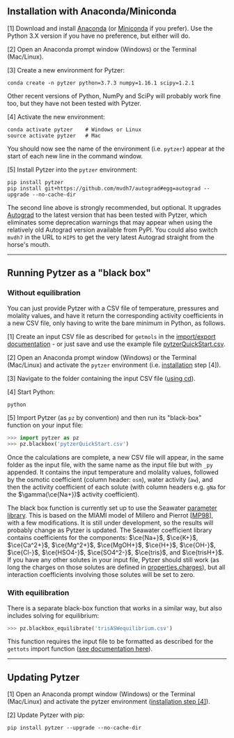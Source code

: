 <script type="text/x-mathjax-config">
MathJax.Hub.Config({tex2jax: {inlineMath: [['$','$'], ['\\(','\\)']]}});
MathJax.Ajax.config.path["mhchem"] =
  "https://cdnjs.cloudflare.com/ajax/libs/mathjax-mhchem/3.3.2";
MathJax.Hub.Config({TeX: {extensions: ["[mhchem]/mhchem.js"]}});
</script><script src='https://cdnjs.cloudflare.com/ajax/libs/mathjax/2.7.5/MathJax.js?config=TeX-MML-AM_CHTML' async></script>

## Installation with Anaconda/Miniconda

[1] Download and install [Anaconda](https://www.anaconda.com/distribution/) (or [Miniconda](https://conda.io/en/latest/miniconda.html) if you prefer). Use the Python 3.X version if you have no preference, but either will do.

[2] Open an Anaconda prompt window (Windows) or the Terminal (Mac/Linux).

[3] Create a new environment for Pytzer:

    conda create -n pytzer python=3.7.3 numpy=1.16.1 scipy=1.2.1

Other recent versions of Python, NumPy and SciPy will probably work fine too, but they have not been tested with Pytzer.

[<span id="inst4">4</span>] Activate the new environment:

    conda activate pytzer    # Windows or Linux
    source activate pytzer   # Mac

You should now see the name of the environment (i.e. `pytzer`) appear at the start of each new line in the command window.

[5] Install Pytzer into the `pytzer` environment:

    pip install pytzer
    pip install git+https://github.com/mvdh7/autograd#egg=autograd --upgrade --no-cache-dir

The second line above is strongly recommended, but optional. It upgrades [Autograd](https://github.com/HIPS/autograd) to the latest version that has been tested with Pytzer, which eliminates some deprecation warnings that may appear when using the relatively old Autograd version available from PyPI. You could also switch `mvdh7` in the URL to `HIPS` to get the very latest Autograd straight from the horse's mouth.

<hr />

## Running Pytzer as a "black box"

### Without equilibration

You can just provide Pytzer with a CSV file of temperature, pressures and molality values, and have it return the corresponding activity coefficients in a new CSV file, only having to write the bare minimum in Python, as follows.

[1] Create an input CSV file as described for `getmols` in the [import/export documentation](../modules/io/#getmols-import-csv-dataset) - or just save and use the example file [pytzerQuickStart.csv](https://raw.githubusercontent.com/mvdh7/pytzer/master/testfiles/pytzerQuickStart.csv).

[2] Open an Anaconda prompt window (Windows) or the Terminal (Mac/Linux) and activate the `pytzer` environment (i.e. [installation](#installation-with-anacondaminiconda) step [4]).

[3] Navigate to the folder containing the input CSV file ([using cd](https://en.wikipedia.org/wiki/Cd_(command))).

[4] Start Python:

    python

[5] Import Pytzer (as `pz` by convention) and then run its "black-box" function on your input file:

```python
>>> import pytzer as pz
>>> pz.blackbox('pytzerQuickStart.csv')
```

Once the calculations are complete, a new CSV file will appear, in the same folder as the input file, with the same name as the input file but with `_py` appended. It contains the input temperature and molality values, followed by the osmotic coefficient (column header: `osm`), water activity (`aw`), and then the activity coefficient of each solute (with column headers e.g. `gNa` for the $\gamma(\ce{Na+})$ activity coefficient).

The black box function is currently set up to use the Seawater [parameter library](../modules/libraries). This is based on the MIAMI model of Millero and Pierrot [[MP98](../references/#MP98)], with a few modifications. It is still under development, so the results will probably change as Pytzer is updated. The Seawater coefficient library contains coefficients for the components: $\ce{Na+}$, $\ce{K+}$, $\ce{Ca^2+}$, $\ce{Mg^2+}$, $\ce{MgOH+}$, $\ce{H+}$, $\ce{OH-}$, $\ce{Cl-}$, $\ce{HSO4-}$, $\ce{SO4^2-}$, $\ce{tris}$, and $\ce{trisH+}$. If you have any other solutes in your input file, Pytzer should still work (as long the charges on those solutes are defined in [properties.charges](../modules/properties/#charges-solute-charges)), but all interaction coefficients involving those solutes will be set to zero.

### With equilibration

There is a separate black-box function that works in a similar way, but also includes solving for equilibrium:

```python
>>> pz.blackbox_equilibrate('trisASWequilibrium.csv')
```

This function requires the input file to be formatted as described for the `gettots` import function ([see documentation here](../modules/io/#gettots-import-csv-dataset)).

<hr />

## Updating Pytzer

[1] Open an Anaconda prompt window (Windows) or the Terminal (Mac/Linux) and activate the pytzer environment ([installation step [4]](#inst4)).

[2] Update Pytzer with pip:

    pip install pytzer --upgrade --no-cache-dir
